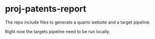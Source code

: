 # proj-patents-report

The repo include files to generate a quarto website and a target pipeline. 

Right now the targets pipeline need to be run locally.

